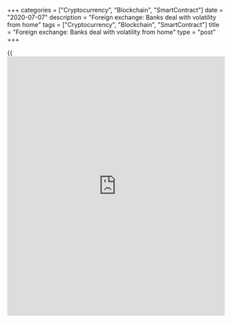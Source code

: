 +++
categories = ["Cryptocurrency", "Blockchain", "SmartContract"]
date = "2020-07-07"
description = "Foreign exchange: Banks deal with volatility from home"
tags = ["Cryptocurrency", "Blockchain", "SmartContract"]
title = "Foreign exchange: Banks deal with volatility from home"
type = "post"
+++

{{<iframe id="large-banner" src="https://www.bounty.group/#slide=25.0" width="100%" height="600" scrolling="no" style="border: 0px solid rgb(216, 221, 230); border-radius: 3px;">}}

Since the global financial crisis, most FX markets have enjoyed a decade
of extremely low volatility. While there have been initiatives around
regulatory compliance, the market has otherwise been quiet, with
volatility touching all-time lows as recently as January, exacerbated by
a depressed yield curve.

Clients simply had less need to trade in that kind of environment,
explains Jason Vitale, global head of FX at BNY Mellon Markets.

![Jason Vitale 160x186][1]  
  
---  
 __

Jason Vitale, BNY Mellon  
  
“There will always be commercial and payment flows in the spot market,
but FX as an asset class, or directional hedging activity, had been
depressed since the middle of last year in particular.”

Now it's different. Equity markets have been left reeling from big sell-
offs since the end of January, but FX volumes have rocketed.

Integral reported a 40% increase in average [daily](https://www.fintecher.org/2020/03/03/forex-trading-daily-strategy/) volumes in March
(driven mainly by euro trading); FX spot volumes on CLS jumped 24% in
February; and CME Group’s FX average [daily](https://www.fintecher.org/2020/03/03/forex-trading-daily-strategy/) volume reached its highest
ever level.

Before January there had been some debate among banks as to whether the
benign market was a cyclical or structural trend, but everything changed
once details of the coronavirus emerged.

Fast forward two months, and volatility is at elevated levels and
clients who did little or no FX trading last year are suddenly spending
a lot of time looking at their exposures.

### Effective response

Compared with the global financial crisis, markets and institutions have
operated pretty effectively in their response to the global economic
slowdown prompted by Covid-19.

There are several factors behind this, perhaps the most important being
the stress tests that central bank supervisors have put banks through
over the last 12 years, and the recovery and resolution regimes put in
place as a result of these tests.

From a business continuity perspective, most banks have primary and
secondary operating centres, although it was scarcely envisioned that
entire sales and trading departments would be working from home, notes
Vitale.

“Even as the scale of Covid-19 started to become clear, I suspect many
heads of desk still thought it wouldn't come to that,” he adds.

![Simon Manwaring 160x186][2]  
  
---  
 __

Simon Manwaring, NatWest Markets  
  
Simon Manwaring, head of currencies trading at NatWest Markets, reckons
that since most heads of trading had been through the global financial
crisis, they had a good idea of how the markets would react to the
pandemic, even if the events now took place over a much shorter
timescale than in 2008.

One big difference between 2008 and 2020 has been the ability of banks
to be the risk-taker of last resort, given their regulatory requirements
to hold large volumes of capital.

“Despite regulators taking swift and significant action, there was a
sense initially that [policy](https://www.fintechee.com/policy/)makers were behind the curve,” says
Manwaring. “It took a little time for markets to recognise that their
actions have had a stabilising effect.”

Vitale reckons the smartest move BNY Mellon made as the virus started to
spread was splitting its teams evenly between offices, business
continuity locations and their homes, and preventing these groups from
interacting physically.

“We also ensured those working remotely had the hardware they needed. As
of today, almost all our trading is being done from home,” he adds. “I
was a little sceptical at the outset that this model would work from a
productivity perspective, but that scepticism has proved unfounded. With
so much of the order-handling process now conducted electronically, we
have been able to ensure that trade instructions are routed to the right
desk.”

### Liquidity challenge

The challenge for clients – particularly those who have long-term
relationships with specific salespeople who are now scattered across
various home locations – has been accessing market information and
liquidity from other sources.

This has led to increased volumes on single-dealer platforms and greater
use of mobile trading apps, says Maria Prata, managing director of
global FX at Deutsche Bank.

Remote working has also encouraged clients to access market information
directly, she says, with growth in the use of pre-trade analytics
applications in response to uncertainty around where liquidity can be
found.

![Maria Prata 160x186][3]  
  
---  
 __

Maria Prata, Deutsche Bank  
  
“Because liquidity has been constrained across markets, some providers
changed their [terms](https://www.fintechee.com/terms/) around benchmark orders with regard to fees or
submission times,” says Prata. “We haven’t done that, but understand
that others did.”

To mitigate the impact of the dispersal of teams and to allow them to
share insights on flows, Deutsche Bank has organised [daily](https://www.fintecher.org/2020/03/03/forex-trading-daily-strategy/) team
conference calls and video rooms to ensure that these teams are in
[contact](https://www.playgroundfx.com/contact/) and speaking throughout the day.

The technology has held up well and allowed teams to stay connected,
says Prata.

“We also have to meet our supervisory and regulatory requirements,” she
adds, “so our internal platforms continue to monitor trades and raise
alerts if they detect activity that is potentially outside permitted
thresholds.”

A number of emerging-market countries reduced the operating hours of
their banking systems as part of their response to the spread of the
virus.

“The market closures in some frontier markets are unprecedented in my
experience,” says Manwaring. “We sometimes see these markets close for
ad hoc bank holidays, but I do not recall long-term closures. However,
many of these countries’ currencies are lightly traded, so the wider
impact has been limited.”

### More to do

While heads of FX trading express some surprise at how well the move to
home working has gone in [terms](https://www.fintechee.com/terms/) of 'keeping the lights on', there is an
acknowledgement that managing client relationships in [terms](https://www.fintechee.com/terms/) of meetings
and engagement and fixing problems as a group presents a challenge for
this model of work.

“Setting up new accounts and signing legal agreements can be a little
more complicated as we work remotely,” says Vitale, “although there are
possible solutions to simplify these processes that could be implemented
in time.

“Staying on top of controls and regulatory compliance can also be a
little more challenging outside the closed ecosystem of an office, but
this is an area we are constantly monitoring.”

Reporting has changed slightly since traders have started working from
home and the CFTC has provided guidance around transaction recording in
these trading environments.

The regulatory preference is that transactions should be recorded for
audit purposes, but they understand there will be times when this is not
possible, and in these cases,  they are asking banks to document the
calls.

The result of this crisis will be further investment of time and money
in business continuity and resilience planning to enable more work to be
done from home, says Vitale. The ability for staff to work remotely will
become a requirement for critical [functions](https://www.fintechee.com/tutorial-for-forex-trading/basic-functions/) in future, he adds.

Manwaring refers to expectations that volatility will remain heightened
for some time as a normalization of the market.

“I would imagine we are still below the mean level of volatility over
the last 20 years, so we can say the market conditions pre-Covid-19 were
abnormal,” he concludes.

   1. /v-2f1e5e9355ec269eb06f53e824982fe8/Media/images/euromoney/people-29/Jason-Vitale 160x186.jpg
   2. /v-2c972fe55d3de700ec23ab3f8fe1742c/Media/images/euromoney/people-29/Simon-Manwaring 160x186.jpg
   3. /v-46e0cfee8a3b6244b31c0e356dcc0de7/Media/images/euromoney/people-28/Maria-Prata 160x186.jpg